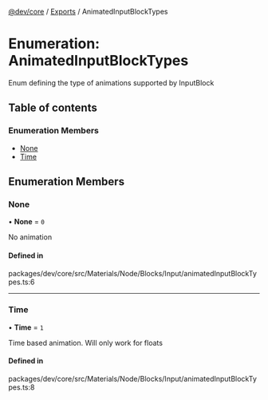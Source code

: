 [@dev/core](../README.md) / [Exports](../modules.md) / AnimatedInputBlockTypes

# Enumeration: AnimatedInputBlockTypes

Enum defining the type of animations supported by InputBlock

## Table of contents

### Enumeration Members

- [None](AnimatedInputBlockTypes.md#none)
- [Time](AnimatedInputBlockTypes.md#time)

## Enumeration Members

### None

• **None** = ``0``

No animation

#### Defined in

packages/dev/core/src/Materials/Node/Blocks/Input/animatedInputBlockTypes.ts:6

___

### Time

• **Time** = ``1``

Time based animation. Will only work for floats

#### Defined in

packages/dev/core/src/Materials/Node/Blocks/Input/animatedInputBlockTypes.ts:8
